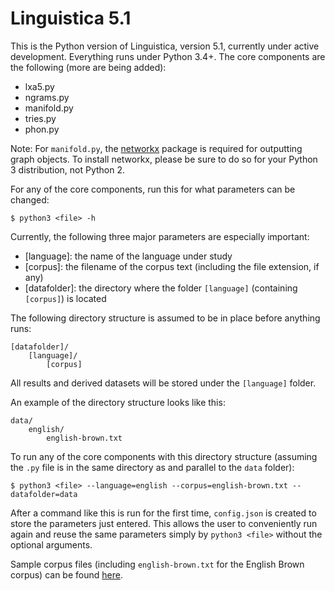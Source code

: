 Linguistica 5.1
===============

This is the Python version of Linguistica, version 5.1, currently under active development. Everything runs under Python 3.4+. The core components are the following (more are being added):

- lxa5.py
- ngrams.py
- manifold.py
- tries.py
- phon.py

Note: For `manifold.py`, the [networkx](https://networkx.github.io/) package is required for outputting graph objects. To install networkx, please be sure to do so for your Python 3 distribution, not Python 2.

For any of the core components, run this for what parameters can be changed:

    $ python3 <file> -h

Currently, the following three major parameters are especially important:

- [language]: the name of the language under study
- [corpus]: the filename of the corpus text (including the file extension, if any)
- [datafolder]: the directory where the folder `[language]` (containing `[corpus]`) is located

The following directory structure is assumed to be in place before anything runs:

    [datafolder]/
        [language]/
            [corpus]

All results and derived datasets will be stored under the `[language]` folder.

An example of the directory structure looks like this:

    data/
        english/
            english-brown.txt

To run any of the core components with this directory structure (assuming the `.py` file is in the same directory as and parallel to  the `data` folder):

    $ python3 <file> --language=english --corpus=english-brown.txt --datafolder=data

After a command like this is run for the first time, `config.json` is created to store the parameters just entered. This allows the user to conveniently run again and reuse the same parameters simply by `python3 <file>` without the optional arguments.

Sample corpus files (including `english-brown.txt` for the English Brown corpus) can be found [here](https://github.com/lxa2015/datasets).

